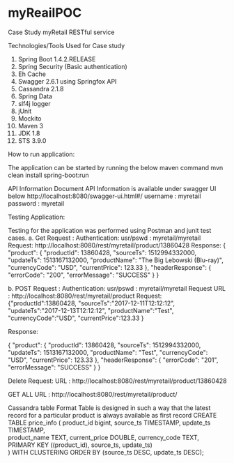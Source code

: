 # myReailPOC

Case Study myRetail RESTful service

Technologies/Tools Used for Case study
1.	Spring Boot 1.4.2.RELEASE
2.	Spring Security (Basic authentication)
3.	Eh Cache
4.	Swagger 2.6.1 using Springfox API
5.	Cassandra 2.1.8
6.	Spring Data
7.	slf4j logger
8.	jUnit
9.	Mockito
10.	Maven 3
11.	 JDK 1.8
12.	 STS 3.9.0

How to run application:

The application can be started by running the below maven command
mvn clean install spring-boot:run

API Information Document
API Information is available under swagger UI below
http://localhost:8080/swagger-ui.html#/
username : myretail	
password : myretail


Testing Application:

Testing for the application was performed using Postman and junit test cases.
a.	Get Request :
Authentication: usr/pswd : myretail/myretail
Request: http://localhost:8080/rest/myretail/product/13860428
Response:
 {
    "product": {
        "productId": 13860428,
        "sourceTs": 1512994332000,
        "updateTs": 1513167132000,
        "productName": "The Big Lebowski (Blu-ray)",
        "currencyCode": "USD",
        "currentPrice": 123.33
    },
    "headerResponse": {
        "errorCode": "200",
        "errorMessage": "SUCCESS"
    }
}
 

b.	POST Request :
Authentication: usr/pswd : myretail/myretail
Request URL : http://localhost:8080/rest/myretail/product
Request: 
{"productId":13860428,
"sourceTs":"2017-12-11T12:12:12",
"updateTs":"2017-12-13T12:12:12",
"productName":"Test",
"currencyCode":"USD",
"currentPrice":123.33
}

Response:

{
    "product": {
        "productId": 13860428,
        "sourceTs": 1512994332000,
        "updateTs": 1513167132000,
        "productName": "Test",
        "currencyCode": "USD",
        "currentPrice": 123.33
    },
    "headerResponse": {
        "errorCode": "201",
        "errorMessage": "SUCCESS"
    }
}

 

Delete Request:
URL : http://localhost:8080/rest/myretail/product/13860428

GET ALL 
URL : http://localhost:8080/rest/myretail/product/

Cassandra table Format
Table is designed in such a way that the latest record for a particular product is always available as first record 
CREATE TABLE price_info (
          product_id bigint,
          source_ts TIMESTAMP,
          update_ts TIMESTAMP,  
          product_name TEXT,
          current_price DOUBLE,
          currency_code TEXT,
PRIMARY KEY ((product_id), source_ts, update_ts)      
) WITH CLUSTERING ORDER BY (source_ts DESC, update_ts DESC);
 
          
